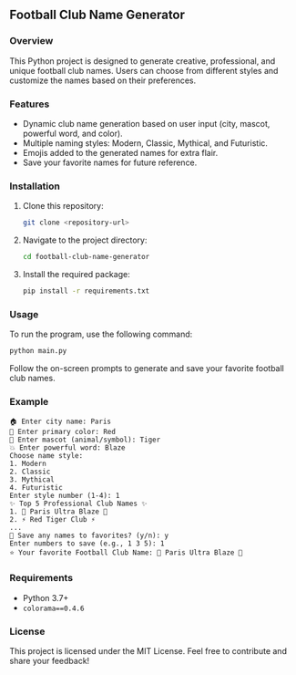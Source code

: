 ## Football Club Name Generator

### Overview

This Python project is designed to generate creative, professional, and unique football club names. Users can choose from different styles and customize the names based on their preferences.

### Features

- Dynamic club name generation based on user input (city, mascot, powerful word, and color).
- Multiple naming styles: Modern, Classic, Mythical, and Futuristic.
- Emojis added to the generated names for extra flair.
- Save your favorite names for future reference.

### Installation

1. Clone this repository:
   ```bash
   git clone <repository-url>
   ```
2. Navigate to the project directory:
   ```bash
   cd football-club-name-generator
   ```
3. Install the required package:
   ```bash
   pip install -r requirements.txt
   ```

### Usage

To run the program, use the following command:

```bash
python main.py
```

Follow the on-screen prompts to generate and save your favorite football club names.

### Example

```
🏠 Enter city name: Paris
🎨 Enter primary color: Red
🐅 Enter mascot (animal/symbol): Tiger
💥 Enter powerful word: Blaze
Choose name style:
1. Modern
2. Classic
3. Mythical
4. Futuristic
Enter style number (1-4): 1
✨ Top 5 Professional Club Names ✨
1. 🦅 Paris Ultra Blaze 🦅
2. ⚡ Red Tiger Club ⚡
...
💾 Save any names to favorites? (y/n): y
Enter numbers to save (e.g., 1 3 5): 1
⭐ Your favorite Football Club Name: 🦅 Paris Ultra Blaze 🦅
```

### Requirements

- Python 3.7+
- `colorama==0.4.6`

### License

This project is licensed under the MIT License. Feel free to contribute and share your feedback!
